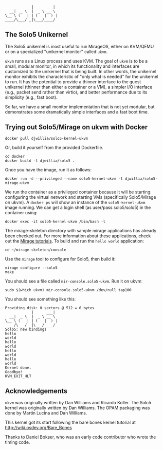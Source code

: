                 |      ___|  
      __|  _ \  |  _ \ __ \  
    \__ \ (   | | (   |  ) | 
    ____/\___/ _|\___/____/  

The Solo5 Unikernel
-------------------

The Solo5 unikernel is most useful to run MirageOS, either on KVM/QEMU
or on a specialized "unikernel monitor" called `ukvm`.  

`ukvm` runs as a Linux process and uses KVM.  The goal of `ukvm` is to
be a small, modular monitor, in which its functionality and interfaces
are customized to the unikernel that is being built.  In other words,
the unikernel monitor exhibits the characteristic of "only what is
needed" for the unikernel to run.  It has the potential to provide a
thinner interface to the guest unikernel (thinner than either a
container or a VM), a simpler I/O interface (e.g., packet send rather
than virtio), and better performance due to its simplicity (e.g., fast
boot).

So far, we have a small monitor implementation that is not yet
modular, but demonstrates some dramatically simple interfaces and a
fast boot time.

Trying out Solo5/Mirage on ukvm with Docker
-------------------------------------------

    docker pull djwillia/solo5-kernel-ukvm

Or, build it yourself from the provided Dockerfile.  

    cd docker
    docker build -t djwillia/solo5 .

Once you have the image, run it as follows:

    docker run -d --privileged --name solo5-kernel-ukvm -t djwillia/solo5-mirage-ukvm

We run the container as a privileged container because it will be
starting configuring the virtual network and starting VMs
(specifically Solo5/Mirage on ukvm).  A `docker ps` will show an
instance of the `solo5-kernel-ukvm` image running.  We can get a login
shell (as user/pass solo5/solo5) in the container using:

    docker exec -it solo5-kernel-ukvm /bin/bash -l

The mirage-skeleton directory with sample mirage applications has
already been checked out.  For more information about these
applications, check out the [Mirage tutorials](https://mirage.io/wiki/hello-world). To build and run the `hello world` application:

    cd ~/mirage-skeleton/console

Use the `mirage` tool to configure for Solo5, then build it:

    mirage configure --solo5
    make

You should see a file called `mir-console.solo5-ukvm`.  Run it on ukvm:

    sudo $(which ukvm) mir-console.solo5-ukvm /dev/null tap100

You should see something like this:

    Providing disk: 0 sectors @ 512 = 0 bytes
                |      ___|
      __|  _ \  |  _ \ __ \
    \__ \ (   | | (   |  ) |
    ____/\___/ _|\___/____/
    Solo5: new bindings
    hello
    world
    hello
    world
    hello
    world
    hello
    world
    Kernel done.
    Goodbye!
    KVM_EXIT_HLT

Acknowledgements
----------------

`ukvm` was originally written by Dan Williams and Ricardo Koller.  The
Solo5 kernel was originally written by Dan Williams.  The OPAM
packaging was done by Martin Lucina and Dan Williams.

This kernel got its start following the bare bones kernel tutorial at
<http://wiki.osdev.org/Bare_Bones>

Thanks to Daniel Bokser, who was an early code contributor who wrote
the timing code.

